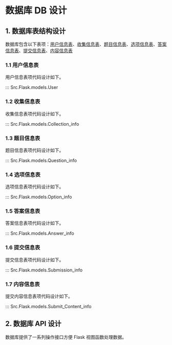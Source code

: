 # 数据库 DB 设计

## 1. 数据库表结构设计

数据库包含以下表项：[用户信息表](#11)、[收集信息表](#12)、[题目信息表](#13)、[选项信息表](#14)、[答案信息表](#15)、[提交信息表](#16)、[内容信息表](#17)

### 1.1 用户信息表

用户信息表项代码设计如下。

::: Src.Flask.models.User

### 1.2 收集信息表

收集信息表项代码设计如下。

::: Src.Flask.models.Collection_info

### 1.3 题目信息表

题目信息表项代码设计如下。

::: Src.Flask.models.Question_info

### 1.4 选项信息表

选项信息表项代码设计如下。

::: Src.Flask.models.Option_info

### 1.5 答案信息表

答案信息表项代码设计如下。

::: Src.Flask.models.Answer_info

### 1.6 提交信息表

提交信息表项代码设计如下。

::: Src.Flask.models.Submission_info

### 1.7 内容信息表

提交内容信息表项代码设计如下。

::: Src.Flask.models.Submit_Content_info

## 2. 数据库 API 设计

数据库提供了一系列操作接口方便 Flask 视图函数处理数据。
